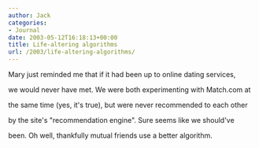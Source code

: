 ```yaml
---
author: Jack
categories:
- Journal
date: 2003-05-12T16:18:13+00:00
title: Life-altering algorithms
url: /2003/life-altering-algorithms/
---
```


Mary just reminded me that if it had been up to online dating services,
  

  
we would never have met. We were both experimenting with Match.com at
  

  
the same time (yes, it's true), but were never recommended to each other
  

  
by the site's "recommendation engine". Sure seems like we should've
  

  
been. Oh well, thankfully mutual friends use a better algorithm.